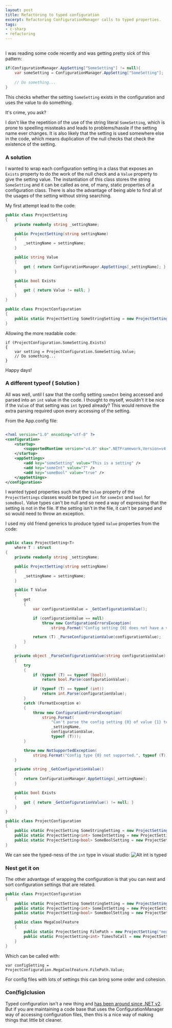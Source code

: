 ```yaml
---
layout: post
title: Refactoring to typed configuration
excerpt: Refactoring ConfigurationManager calls to typed properties.
tags: 
- c-sharp
- refactoring
---
```



##  ##

I was reading some code recently and was getting pretty sick of this pattern:

``` csharp
if(ConfigurationManager.AppSetting["SomeSetting"] != null){
	var someSetting = ConfigurationManager.AppSetting["SomeSetting"];
	
	// Do something...
}
```

This checks whether the setting `SomeSetting` exists in the configuration and uses the value to do something. 

It's crime, you ask? 

I don't like the repetition of the use of the string literal `SomeSetting`, which is prone to speelling missteaks and leads to problems/hassle if the setting name ever changes. It is also likely that the setting is used somewhere else in the code, which means duplication of the null checks that check the existence of the setting.

### A solution ###

I wanted to wrap each configuration setting in a class that exposes an `Exists` property to do the work of the null check and a `Value` property to give the setting value. The instantiation of this class stores the string `SomeSetting` and it can be called as one, of many, static properties of a configuration class. There is also the advantage of being able to find all of the usages of the setting without string searching.

My first attempt lead to the code:

``` csharp
public class ProjectSetting
{
	private readonly string _settingName;

	public ProjectSetting(string settingName)
	{
		_settingName = settingName;
	}

	public string Value
	{
		get { return ConfigurationManager.AppSettings[_settingName]; }
	}

	public bool Exists
	{
		get { return Value != null; }
	}
}

public class ProjectConfiguration
{
	public static ProjectSetting SomeStringSetting = new ProjectSetting("someSetting");
}
```

Allowing the more readable code:

	if (ProjectConfiguration.SomeSetting.Exists)
	{
		var setting = ProjectConfiguration.SomeSetting.Value;
		// Do something...
	}

Happy days!

### A different typeof ( Solution ) ###

All was well, until I saw that the config setting `someInt` being accessed and parsed into an `int` value in the code. I thought to myself, wouldn't it be nice if the `Value` of that setting was `int` typed already? This would remove the extra parsing required upon every accessing of the setting. 

From the App.config file:
	
``` xml

<?xml version="1.0" encoding="utf-8" ?>
<configuration>
	<startup> 
		<supportedRuntime version="v4.0" sku=".NETFramework,Version=v4.5" />
	</startup>
	<appSettings>
		<add key="someSetting" value="This is a setting" />
		<add key="someInt" value="7" />
		<add key="someBool" value="true" />
	</appSettings>
</configuration> 
```

I wanted typed properties such that the `Value` property of the `ProjectSettings` classes would be typed `int` for `someInt` and `bool` for `someBool`. Value types can't be null and so need a way of expressing that the setting is not in the file. If the setting isn't in the file, it can't be parsed and so would need to throw an exception. 

I used my old friend generics to produce typed `Value` properties from the code:

```csharp

public class ProjectSetting<T>
	where T : struct
{
	private readonly string _settingName;

	public ProjectSetting(string settingName)
	{
		_settingName = settingName;
	}

	public T Value
	{
		get
		{
			var configurationValue = _GetConfigurationValue();

			if (configurationValue == null)
				throw new ConfigurationErrorsException(
					string.Format("Config setting {0} does not have a value!", _settingName));

			return (T) _ParseConfigurationValue(configurationValue);
		}
	}

	private object _ParseConfigurationValue(string configurationValue)
	{
		try
		{
			if (typeof (T) == typeof (bool))
				return bool.Parse(configurationValue);

			if (typeof (T) == typeof (int))
				return int.Parse(configurationValue);
		}
		catch (FormatException e)
		{
			throw new ConfigurationErrorsException(
				string.Format(
					"Can't parse the config setting {0} of value {1} to type {2}",
					_settingName,
					configurationValue,
					typeof (T)));
		}

		throw new NotSupportedException(
			string.Format("Config type {0} not supported.", typeof (T)));
	}

	private string _GetConfigurationValue()
	{
		return ConfigurationManager.AppSettings[_settingName];
	}

	public bool Exists
	{
		get { return _GetConfigurationValue() != null; }
	}
}

public class ProjectConfiguration
{
	public static ProjectSetting SomeStringSetting = new ProjectSetting("someSetting");
	public static ProjectSetting<int> SomeIntSetting = new ProjectSetting<int>("someInt");
	public static ProjectSetting<bool> SomeBoolSetting = new ProjectSetting<bool>("someBool");
}

```

We can see the typed-ness of the `int` type in visual studio:
![Alt int is typed](Int_typed.png)

### Nest get it on ###

The other advantage of wrapping the configuration is that you can nest and sort configuration settings that are related.

``` csharp
public class ProjectConfiguration
{
	public static ProjectSetting SomeStringSetting = new ProjectSetting("someSetting");
	public static ProjectSetting<int> SomeIntSetting = new ProjectSetting<int>("someInt");
	public static ProjectSetting<bool> SomeBoolSetting = new ProjectSetting<bool>("someBool");

	public class MegaCoolFeature
	{
		public static ProjectSetting FilePath = new ProjectSetting("megaCoolFeatureFilePath");
		public static ProjectSetting<int> TimesToCall = new ProjectSetting<int>("megaCoolFeatureTimesToCall");
	}
}
```

Which can be called with:


	var configSetting = ProjectConfiguration.MegaCoolFeature.FilePath.Value;


For config files with lots of settings this can bring some order and cohesion. 

### Con(fig)clusion ###

Typed configuration isn't a new thing and [has been around since .NET v2](https://msdn.microsoft.com/en-us/library/8eyb2ct1.aspx). But if you are maintaining a code base that uses the ConfigurationManager way of accessing configuration files, then this is a nice way of making things that little bit cleaner.